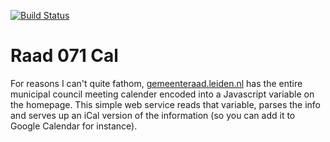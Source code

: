 [![Build Status](https://travis-ci.org/mdirkse/raad071cal.svg?branch=master)](https://travis-ci.org/mdirkse/raad071cal)

# Raad 071 Cal

For reasons I can't quite fathom, [gemeenteraad.leiden.nl](http://gemeenteraad.leiden.nl) has the entire municipal council meeting calender encoded into a Javascript variable on the homepage.
This simple web service reads that variable, parses the info and serves up an iCal version of the information (so you can add it to Google Calendar for instance).